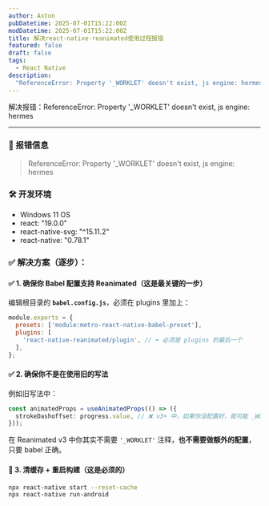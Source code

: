 ```yaml
---
author: Axton
pubDatetime: 2025-07-01T15:22:00Z
modDatetime: 2025-07-01T15:22:00Z
title: 解决react-native-reanimated使用过程报错
featured: false
draft: false
tags:
  - React Native
description:
  "ReferenceError: Property '_WORKLET' doesn't exist, js engine: hermes"
---
```


解决报错：ReferenceError: Property '_WORKLET' doesn't exist, js engine: hermes

---

### 🐞 报错信息

> ReferenceError: Property '_WORKLET' doesn't exist, js engine: hermes

### 🛠️ 开发环境

* Windows 11 OS
* react: "19.0.0"
* react-native-svg: "^15.11.2"
* react-native: "0.78.1"

### ✅ 解决方案（逐步）：

#### ✅ 1. 确保你 Babel 配置支持 Reanimated（这是**最关键的一步**）

编辑根目录的 **`babel.config.js`**，必须在 plugins 里加上：
```js
module.exports = {
  presets: ['module:metro-react-native-babel-preset'],
  plugins: [
    'react-native-reanimated/plugin', // ⬅️ 必须是 plugins 的最后一个
  ],
};
```

#### ✅ 2. 确保你不是在使用旧的写法

例如旧写法中：
```ts
const animatedProps = useAnimatedProps(() => ({
  strokeDashoffset: progress.value, // ❌ v3+ 中，如果你没配置好，就可能 _WORKLET 报错
}));
```
在 Reanimated v3 中你其实不需要 `'_WORKLET'` 注释，**也不需要做额外的配置**，只要 babel 正确。

#### 🧼 3. 清缓存 + 重启构建（这是**必须的**）
```bash
npx react-native start --reset-cache
npx react-native run-android
```
